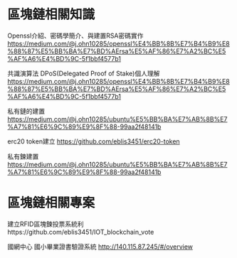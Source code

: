 <h1>區塊鏈相關知識</h1>

Openssl介紹、密碼學簡介、與建置RSA密碼實作
https://medium.com/@j.ohn10285/openssl%E4%BB%8B%E7%B4%B9%E8%88%87%E5%BB%BA%E7%BD%AErsa%E5%AF%86%E7%A2%BC%E5%AF%A6%E4%BD%9C-5f1bbf4577b1


共識演算法 DPoS(Delegated Proof of Stake)個人理解
https://medium.com/@j.ohn10285/openssl%E4%BB%8B%E7%B4%B9%E8%88%87%E5%BB%BA%E7%BD%AErsa%E5%AF%86%E7%A2%BC%E5%AF%A6%E4%BD%9C-5f1bbf4577b1

私有鏈的建置
https://medium.com/@j.ohn10285/ubuntu%E5%BB%BA%E7%AB%8B%E7%A7%81%E6%9C%89%E9%8F%88-99aa2f48141b



erc20 token建立
https://github.com/eblis3451/erc20-token

私有鍊建置
https://medium.com/@j.ohn10285/ubuntu%E5%BB%BA%E7%AB%8B%E7%A7%81%E6%9C%89%E9%8F%88-99aa2f48141b


<h1>區塊鏈相關專案</h1>
建立RFID區塊鍊投票系統利
https://github.com/eblis3451/IOT_blockchain_vote

國網中心 國小畢業證書驗證系統
http://140.115.87.245/#/overview
